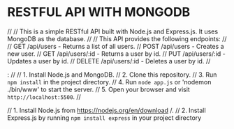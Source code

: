 # RESTFUL API WITH MONGODB
//
// This is a simple RESTful API built with Node.js and Express.js. It
uses MongoDB as the database.
//
// This API provides the following endpoints:
//
// GET /api/users - Returns a list of all users.
// POST /api/users - Creates a new user.
// GET /api/users/:id - Returns a user by id.
// PUT /api/users/:id - Updates a user by id.
// DELETE /api/users/:id - Deletes a user by id.
//

:
//
// 1. Install Node.js and MongoDB.
// 2. Clone this repository.
// 3. Run `npm install` in the project directory.
// 4. Run `node app.js` or 'nodemon ./bin/www' to start the server.
// 5. Open your browser and visit `http://localhost:5500`.
//

// 1. Install Node.js from https://nodejs.org/en/download
/.
// 2. Install Express.js by running `npm install express` in your project directory






